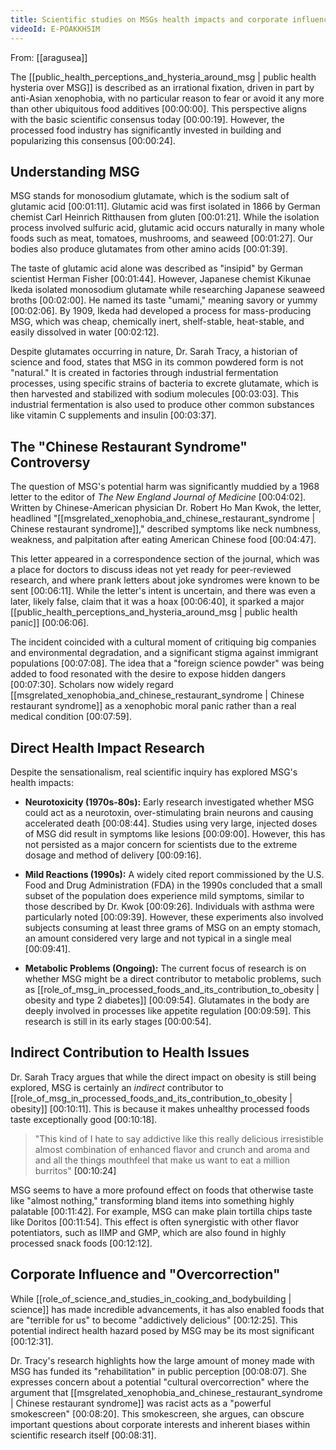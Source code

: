 ```yaml
---
title: Scientific studies on MSGs health impacts and corporate influence
videoId: E-POAKKH5IM
---
```


From: [[aragusea]] <br/> 

The [[public_health_perceptions_and_hysteria_around_msg | public health hysteria over MSG]] is described as an irrational fixation, driven in part by anti-Asian xenophobia, with no particular reason to fear or avoid it any more than other ubiquitous food additives <a class="yt-timestamp" data-t="00:00:00">[00:00:00]</a>. This perspective aligns with the basic scientific consensus today <a class="yt-timestamp" data-t="00:00:19">[00:00:19]</a>. However, the processed food industry has significantly invested in building and popularizing this consensus <a class="yt-timestamp" data-t="00:00:24">[00:00:24]</a>.

## Understanding MSG

MSG stands for monosodium glutamate, which is the sodium salt of glutamic acid <a class="yt-timestamp" data-t="00:01:11">[00:01:11]</a>. Glutamic acid was first isolated in 1866 by German chemist Carl Heinrich Ritthausen from gluten <a class="yt-timestamp" data-t="00:01:21">[00:01:21]</a>. While the isolation process involved sulfuric acid, glutamic acid occurs naturally in many whole foods such as meat, tomatoes, mushrooms, and seaweed <a class="yt-timestamp" data-t="00:01:27">[00:01:27]</a>. Our bodies also produce glutamates from other amino acids <a class="yt-timestamp" data-t="00:01:39">[00:01:39]</a>.

The taste of glutamic acid alone was described as "insipid" by German scientist Herman Fisher <a class="yt-timestamp" data-t="00:01:44">[00:01:44]</a>. However, Japanese chemist Kikunae Ikeda isolated monosodium glutamate while researching Japanese seaweed broths <a class="yt-timestamp" data-t="00:02:00">[00:02:00]</a>. He named its taste "umami," meaning savory or yummy <a class="yt-timestamp" data-t="00:02:06">[00:02:06]</a>. By 1909, Ikeda had developed a process for mass-producing MSG, which was cheap, chemically inert, shelf-stable, heat-stable, and easily dissolved in water <a class="yt-timestamp" data-t="00:02:12">[00:02:12]</a>.

Despite glutamates occurring in nature, Dr. Sarah Tracy, a historian of science and food, states that MSG in its common powdered form is not "natural." It is created in factories through industrial fermentation processes, using specific strains of bacteria to excrete glutamate, which is then harvested and stabilized with sodium molecules <a class="yt-timestamp" data-t="00:03:03">[00:03:03]</a>. This industrial fermentation is also used to produce other common substances like vitamin C supplements and insulin <a class="yt-timestamp" data-t="00:03:37">[00:03:37]</a>.

## The "Chinese Restaurant Syndrome" Controversy

The question of MSG's potential harm was significantly muddied by a 1968 letter to the editor of *The New England Journal of Medicine* <a class="yt-timestamp" data-t="00:04:02">[00:04:02]</a>. Written by Chinese-American physician Dr. Robert Ho Man Kwok, the letter, headlined "[[msgrelated_xenophobia_and_chinese_restaurant_syndrome | Chinese restaurant syndrome]]," described symptoms like neck numbness, weakness, and palpitation after eating American Chinese food <a class="yt-timestamp" data-t="00:04:47">[00:04:47]</a>.

This letter appeared in a correspondence section of the journal, which was a place for doctors to discuss ideas not yet ready for peer-reviewed research, and where prank letters about joke syndromes were known to be sent <a class="yt-timestamp" data-t="00:06:11">[00:06:11]</a>. While the letter's intent is uncertain, and there was even a later, likely false, claim that it was a hoax <a class="yt-timestamp" data-t="00:06:40">[00:06:40]</a>, it sparked a major [[public_health_perceptions_and_hysteria_around_msg | public health panic]] <a class="yt-timestamp" data-t="00:06:06">[00:06:06]</a>.

The incident coincided with a cultural moment of critiquing big companies and environmental degradation, and a significant stigma against immigrant populations <a class="yt-timestamp" data-t="00:07:08">[00:07:08]</a>. The idea that a "foreign science powder" was being added to food resonated with the desire to expose hidden dangers <a class="yt-timestamp" data-t="00:07:30">[00:07:30]</a>. Scholars now widely regard [[msgrelated_xenophobia_and_chinese_restaurant_syndrome | Chinese restaurant syndrome]] as a xenophobic moral panic rather than a real medical condition <a class="yt-timestamp" data-t="00:07:59">[00:07:59]</a>.

## Direct Health Impact Research

Despite the sensationalism, real scientific inquiry has explored MSG's health impacts:

*   **Neurotoxicity (1970s-80s):** Early research investigated whether MSG could act as a neurotoxin, over-stimulating brain neurons and causing accelerated death <a class="yt-timestamp" data-t="00:08:44">[00:08:44]</a>. Studies using very large, injected doses of MSG did result in symptoms like lesions <a class="yt-timestamp" data-t="00:09:00">[00:09:00]</a>. However, this has not persisted as a major concern for scientists due to the extreme dosage and method of delivery <a class="yt-timestamp" data-t="00:09:16">[00:09:16]</a>.

*   **Mild Reactions (1990s):** A widely cited report commissioned by the U.S. Food and Drug Administration (FDA) in the 1990s concluded that a small subset of the population does experience mild symptoms, similar to those described by Dr. Kwok <a class="yt-timestamp" data-t="00:09:26">[00:09:26]</a>. Individuals with asthma were particularly noted <a class="yt-timestamp" data-t="00:09:39">[00:09:39]</a>. However, these experiments also involved subjects consuming at least three grams of MSG on an empty stomach, an amount considered very large and not typical in a single meal <a class="yt-timestamp" data-t="00:09:41">[00:09:41]</a>.

*   **Metabolic Problems (Ongoing):** The current focus of research is on whether MSG might be a direct contributor to metabolic problems, such as [[role_of_msg_in_processed_foods_and_its_contribution_to_obesity | obesity and type 2 diabetes]] <a class="yt-timestamp" data-t="00:09:54">[00:09:54]</a>. Glutamates in the body are deeply involved in processes like appetite regulation <a class="yt-timestamp" data-t="00:09:59">[00:09:59]</a>. This research is still in its early stages <a class="yt-timestamp" data-t="00:00:54">[00:00:54]</a>.

## Indirect Contribution to Health Issues

Dr. Sarah Tracy argues that while the direct impact on obesity is still being explored, MSG is certainly an *indirect* contributor to [[role_of_msg_in_processed_foods_and_its_contribution_to_obesity | obesity]] <a class="yt-timestamp" data-t="00:10:11">[00:10:11]</a>. This is because it makes unhealthy processed foods taste exceptionally good <a class="yt-timestamp" data-t="00:10:18">[00:10:18]</a>.

> "This kind of I hate to say addictive like this really delicious irresistible almost combination of enhanced flavor and crunch and aroma and and all the things mouthfeel that make us want to eat a million burritos" <a class="yt-timestamp" data-t="00:10:24">[00:10:24]</a>

MSG seems to have a more profound effect on foods that otherwise taste like "almost nothing," transforming bland items into something highly palatable <a class="yt-timestamp" data-t="00:11:42">[00:11:42]</a>. For example, MSG can make plain tortilla chips taste like Doritos <a class="yt-timestamp" data-t="00:11:54">[00:11:54]</a>. This effect is often synergistic with other flavor potentiators, such as IIMP and GMP, which are also found in highly processed snack foods <a class="yt-timestamp" data-t="00:12:12">[00:12:12]</a>.

## Corporate Influence and "Overcorrection"

While [[role_of_science_and_studies_in_cooking_and_bodybuilding | science]] has made incredible advancements, it has also enabled foods that are "terrible for us" to become "addictively delicious" <a class="yt-timestamp" data-t="00:12:25">[00:12:25]</a>. This potential indirect health hazard posed by MSG may be its most significant <a class="yt-timestamp" data-t="00:12:31">[00:12:31]</a>.

Dr. Tracy's research highlights how the large amount of money made with MSG has funded its "rehabilitation" in public perception <a class="yt-timestamp" data-t="00:08:07">[00:08:07]</a>. She expresses concern about a potential "cultural overcorrection" where the argument that [[msgrelated_xenophobia_and_chinese_restaurant_syndrome | Chinese restaurant syndrome]] was racist acts as a "powerful smokescreen" <a class="yt-timestamp" data-t="00:08:20">[00:08:20]</a>. This smokescreen, she argues, can obscure important questions about corporate interests and inherent biases within scientific research itself <a class="yt-timestamp" data-t="00:08:31">[00:08:31]</a>.
